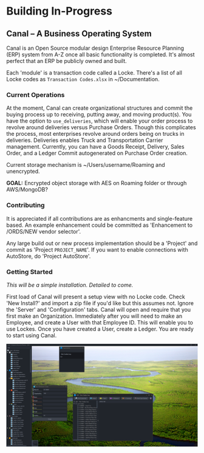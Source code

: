 # Building In-Progress
## Canal – A Business Operating System

Canal is an Open Source modular design Enterprise Resource Planning (ERP) system from A-Z once all basic functionality is completed. It's almost perfect that an ERP be publicly owned and built.

Each 'module' is a transaction code called a Locke. There's a list of all Locke codes as `Transaction Codes.xlsx` in ~/Documentation.

### Current Operations
At the moment, Canal can create organizational structures and commit the buying process up to receiving, putting away, and moving product(s). You have the option to `use_deliveries`, which will enable your order process to revolve around deliveries versus Purchase Orders. Though this complicates the process, most enterprises revolve around orders being on trucks in deliveries. Deliveries enables Truck and Transportation Carrier management. Currently, you can have a Goods Receipt, Delivery, Sales Order, and a Ledger Commit autogenerated on Purchase Order creation.

Current storage mechanism is ~/Users/username/Roaming and unencrypted.

**GOAL:** Encrypted object storage with AES on Roaming folder or through AWS/MongoDB?

### Contributing
It is appreciated if all contributions are as enhancments and single-feature based. An example enhancement could be committed as 'Enhancement to /ORDS/NEW vendor selector'.

Any large build out or new process implementation should be a 'Project' and commit as 'Project `PROJECT_NAME`'. If you want to enable connections with AutoStore, do 'Project AutoStore'.

### Getting Started
_This will be a simple installation. Detailed to come._

First load of Canal will present a setup view with no Locke code. Check 'New Install?' and import a zip file if you'd like but this assumes not. Ignore the 'Server' and 'Configuration' tabs. Canal will open and require that you first make an Organization. Immediately after you will need to make an Employee, and create a User with that Employee ID. This will enable you to use Lockes. Once you have created a User, create a Ledger. You are ready to start using Canal.

![img.png](img.png)
